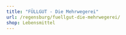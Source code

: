 ```yaml
---
title: "FÜLLGUT - Die Mehrwegerei"
url: /regensburg/fuellgut-die-mehrwegerei/
shop: Lebensmittel
---
```

